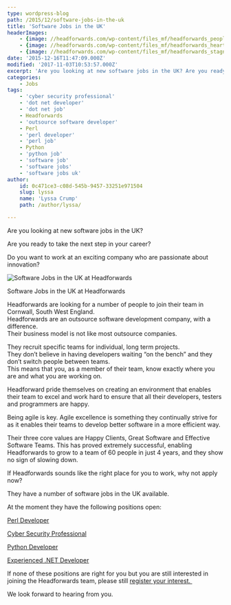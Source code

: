 ```yaml
---
type: wordpress-blog
path: /2015/12/software-jobs-in-the-uk
title: 'Software Jobs in the UK'
headerImages:
    - {image: //headforwards.com/wp-content/files_mf/headforwards_people_water.jpg, text: 'Software Jobs in the UK '}
    - {image: //headforwards.com/wp-content/files_mf/headforwards_heartlands_water.jpeg, text: ""}
    - {image: //headforwards.com/wp-content/files_mf/headforwards_stagnes.jpg, text: ""}
date: '2015-12-16T11:47:09.000Z'
modified: '2017-11-03T10:53:57.000Z'
excerpt: 'Are you looking at new software jobs in the UK? Are you ready to take the next step in your career? Do you want to work at an exciting company who are passionate about innovation?   Headforwards are looking for a number of people to join their team in Cornwall, South West England. Headforwards are …'
categories:
    - Jobs
tags:
    - 'cyber security professional'
    - 'dot net developer'
    - 'dot net job'
    - Headforwards
    - 'outsource software developer'
    - Perl
    - 'perl developer'
    - 'perl job'
    - Python
    - 'python job'
    - 'software job'
    - 'software jobs'
    - 'software jobs uk'
author:
    id: 0c471ce3-c08d-545b-9457-33251e971504
    slug: lyssa
    name: 'Lyssa Crump'
    path: /author/lyssa/

---
```

Are you looking at new software jobs in the UK?

Are you ready to take the next step in your career?

Do you want to work at an exciting company who are passionate about innovation?

![Software Jobs in the UK at Headforwards ](//headforwards.com/wp-content/uploads/2015/12/Headforwards-team-at-30.jpg)

Software Jobs in the UK at Headforwards

Headforwards are looking for a number of people to join their team in Cornwall, South West England.  
Headforwards are an outsource software development company, with a difference.  
Their business model is not like most outsource companies.

They recruit specific teams for individual, long term projects.  
They don’t believe in having developers waiting “on the bench” and they don’t switch people between teams.  
This means that you, as a member of their team, know exactly where you are and what you are working on.

Headforward pride themselves on creating an environment that enables their team to excel and work hard to ensure that all their developers, testers and programmers are happy.

Being agile is key. Agile excellence is something they continually strive for as it enables their teams to develop better software in a more efficient way.

Their three core values are Happy Clients, Great Software and Effective Software Teams. This has proved extremely successful, enabling Headforwards to grow to a team of 60 people in just 4 years, and they show no sign of slowing down.

If Headforwards sounds like the right place for you to work, why not apply now?

They have a number of software jobs in the UK available.

At the moment they have the following positions open:

[Perl Developer](http://www.headforwards.com/careers/perl-developer/)

[Cyber Security Professional](http://www.headforwards.com/careers/cyber-security-professional/)

[Python Developer](http://www.headforwards.com/careers/python-developer/)

[Experienced .NET Developer](http://www.headforwards.com/careers/net-developer/)

If none of these positions are right for you but you are still interested in joining the Headforwards team, please still [register your interest. ](http://www.headforwards.com/careers/application-form/)

We look forward to hearing from you.
